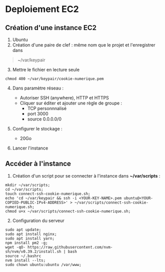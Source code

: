 # Deploiement EC2

## Création d'une instance EC2

1. Ubuntu
2. Création d'une paire de clef : même nom que le projet et l'enregistrer dans 

> ~/var/keypair

3. Mettre le fichier en lecture seule

`chmod 400 ~/var/keypair/cookie-numerique.pem`

4. Dans paramètre réseau :
    - Autoriser SSH (anywhere), HTTP et HTTPS
    - Cliquer sur éditer et ajouter une règle de groupe :
      - TCP personnnalisé
      - port 3000 
      - source 0.0.0.0/0

5. Configurer le stockage : 
    - 20Go

6. Lancer l'instance


## Accéder à l'instance

1. Création d'un script pour se connecter à l'instance dans **~/var/scripts** :
```
mkdir ~/var/scripts;
cd ~/var/scripts;
touch connect-ssh-cookie-numerique.sh;
echo 'cd ~/var/keypair && ssh -i <YOUR-KEY-NAME>.pem ubuntu@<YOUR-COPIED-PUBLIC-IPv4-ADDRESS>' > ~/var/scripts/connect-ssh-cookie-numerique.sh;
chmod u+x ~/var/scripts/connect-ssh-cookie-numerique.sh;
```

2. Configuration du serveur

```
sudo apt update;
sudo apt install nginx;
sudo apt install yarn;
npm install pm2 -g;
wget -qO- https://raw.githubusercontent.com/nvm-sh/nvm/v0.39.2/install.sh | bash
source ~/.bashrc
nvm install --lts;
sudo chown ubuntu:ubuntu /var/www;
```
